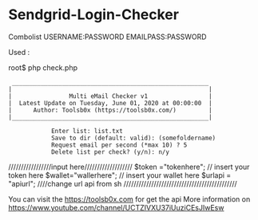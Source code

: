 # Sendgrid-Login-Checker

Combolist
USERNAME:PASSWORD
EMAILPASS:PASSWORD



Used :




root$ php check.php

     _______________________________________________________
    |                                                       |
    |                Multi eMail Checker v1                 |
    |  Latest Update on Tuesday, June 01, 2020 at 00:00:00  |
    |      Author: Toolsb0x (https://toolsb0x.com/)         |
    |_______________________________________________________|
                
                Enter list: list.txt
                Save to dir (default: valid): (somefoldername)
                Request email per second (*max 10) ? 5
                Delete list per check? (y/n): n/y
                
                
/////////////////input here///////////////////
$token ="tokenhere"; // insert your token here
$wallet="wallerhere"; // insert your wallet here
$urlapi = "apiurl"; ////change url api from sh
/////////////////////////////////////////////
 
 

You can visit the https://toolsb0x.com for get the api
More information on
https://www.youtube.com/channel/UCTZIVXU37iUuziCEsJIwEsw

